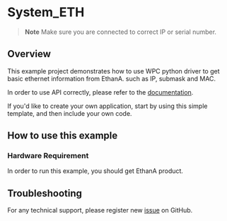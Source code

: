# System_ETH
> **Note**
> Make sure you are connected to correct IP or serial number.

## Overview

This example project demonstrates how to use WPC python driver to get basic ethernet information from EthanA.
such as IP, submask and MAC.

In order to use API correctly, please refer to the [documentation](https://wpc-systems-ltd.github.io/WPC_Python_driver_release/).

If you'd like to create your own application, start by using this simple template, and then include your own code.

## How to use this example

### Hardware Requirement

In order to run this example, you should get EthanA product.

## Troubleshooting

For any technical support, please register new [issue](https://github.com/WPC-Systems-Ltd/WPC_Python_driver_release/issues) on GitHub.